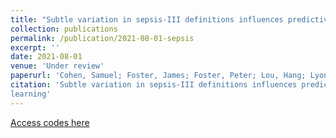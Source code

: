 ```yaml
---
title: "Subtle variation in sepsis-III definitions influences predictive performance of machine learning"
collection: publications
permalink: /publication/2021-08-01-sepsis
excerpt: ''
date: 2021-08-01
venue: 'Under review'
paperurl: 'Cohen, Samuel; Foster, James; Foster, Peter; Lou, Hang; Lyons, Terry; Morley, Sam; Morrill, James; Ni, Hao; Palmer, Edward; Wang, Bo; Wu, Yue; Yang, Lingyi; Yang, Weixin'
citation: 'Subtle variation in sepsis-III definitions influences predictive performance of machine
learning'
---
```


[Access codes here](https://zenodo.org/record/5168789)
